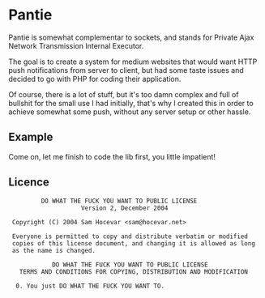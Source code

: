 Pantie
======

Pantie is somewhat complementar to sockets, and stands for Private Ajax Network Transmission Internal Executor.

The goal is to create a system for medium websites that would want HTTP push notifications from server to client,
but had some taste issues and decided to go with PHP for coding their application.

Of course, there is a lot of stuff, but it's too damn complex and full of bullshit for the small use I had initially,
that's why I created this in order to achieve somewhat some push, without any server setup or other hassle.

Example
-------

Come on, let me finish to code the lib first, you little impatient!

Licence
-------

```
         DO WHAT THE FUCK YOU WANT TO PUBLIC LICENSE 
                    Version 2, December 2004 

 Copyright (C) 2004 Sam Hocevar <sam@hocevar.net> 

 Everyone is permitted to copy and distribute verbatim or modified 
 copies of this license document, and changing it is allowed as long 
 as the name is changed. 

            DO WHAT THE FUCK YOU WANT TO PUBLIC LICENSE 
   TERMS AND CONDITIONS FOR COPYING, DISTRIBUTION AND MODIFICATION 

  0. You just DO WHAT THE FUCK YOU WANT TO.
```
